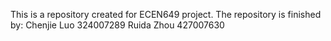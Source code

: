 This is a repository created for ECEN649 project. 
The repository is finished by:
Chenjie Luo   324007289
Ruida Zhou    427007630
